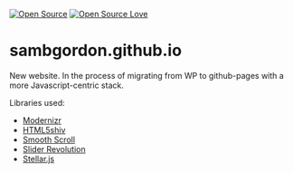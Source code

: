 [![Open Source](https://cdn.jsdelivr.net/npm/docspen@18.0.2/imgs/open-source.svg)](https://github.com/DocsPen/Platform)
[![Open Source Love](https://badges.frapsoft.com/os/mit/mit.svg?v=102)](https://github.com/ellerbrock/open-source-badge/)

# sambgordon.github.io
New website. In the process of migrating from WP to github-pages with a more Javascript-centric stack.


Libraries used:
* [Modernizr](https://modernizr.com/)
* [HTML5shiv](https://github.com/aFarkas/html5shiv)		
* [Smooth Scroll](https://github.com/cferdinandi/smooth-scroll)
* [Slider Revolution](https://revolution.themepunch.com/)
* [Stellar.js](http://markdalgleish.com/projects/stellar.js/)
